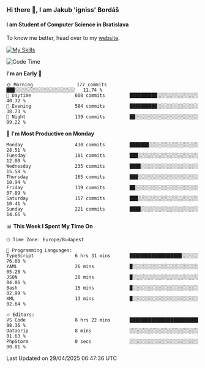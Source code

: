 ### Hi there 👋, I am Jakub 'igniss' Bordáš

#### I am Student of Computer Science in Bratislava
To know me better, head over to my [website](https://bordas.sk).

[![My Skills](https://skillicons.dev/icons?i=js,typescript,html,css,figma,svelte,vue,next,postgresql,nest,express,nodejs)](https://bordas.sk)


<!--START_SECTION:waka-->
![Code Time](http://img.shields.io/badge/Code%20Time-1%2C862%20hrs%2044%20mins-blue)

**I'm an Early 🐤** 

```text
🌞 Morning                177 commits         ███░░░░░░░░░░░░░░░░░░░░░░   11.74 % 
🌆 Daytime                608 commits         ██████████░░░░░░░░░░░░░░░   40.32 % 
🌃 Evening                584 commits         ██████████░░░░░░░░░░░░░░░   38.73 % 
🌙 Night                  139 commits         ██░░░░░░░░░░░░░░░░░░░░░░░   09.22 % 
```
📅 **I'm Most Productive on Monday** 

```text
Monday                   430 commits         ███████░░░░░░░░░░░░░░░░░░   28.51 % 
Tuesday                  181 commits         ███░░░░░░░░░░░░░░░░░░░░░░   12.00 % 
Wednesday                235 commits         ████░░░░░░░░░░░░░░░░░░░░░   15.58 % 
Thursday                 165 commits         ███░░░░░░░░░░░░░░░░░░░░░░   10.94 % 
Friday                   119 commits         ██░░░░░░░░░░░░░░░░░░░░░░░   07.89 % 
Saturday                 157 commits         ███░░░░░░░░░░░░░░░░░░░░░░   10.41 % 
Sunday                   221 commits         ████░░░░░░░░░░░░░░░░░░░░░   14.66 % 
```


📊 **This Week I Spent My Time On** 

```text
🕑︎ Time Zone: Europe/Budapest

💬 Programming Languages: 
TypeScript               6 hrs 31 mins       ███████████████████░░░░░░   76.60 % 
YAML                     26 mins             █░░░░░░░░░░░░░░░░░░░░░░░░   05.20 % 
JSON                     20 mins             █░░░░░░░░░░░░░░░░░░░░░░░░   04.06 % 
Bash                     15 mins             █░░░░░░░░░░░░░░░░░░░░░░░░   02.99 % 
XML                      13 mins             █░░░░░░░░░░░░░░░░░░░░░░░░   02.64 % 

🔥 Editors: 
VS Code                  8 hrs 22 mins       █████████████████████████   98.36 % 
DataGrip                 8 mins              ░░░░░░░░░░░░░░░░░░░░░░░░░   01.63 % 
PhpStorm                 0 secs              ░░░░░░░░░░░░░░░░░░░░░░░░░   00.01 % 
```


 Last Updated on 29/04/2025 06:47:36 UTC
<!--END_SECTION:waka-->
